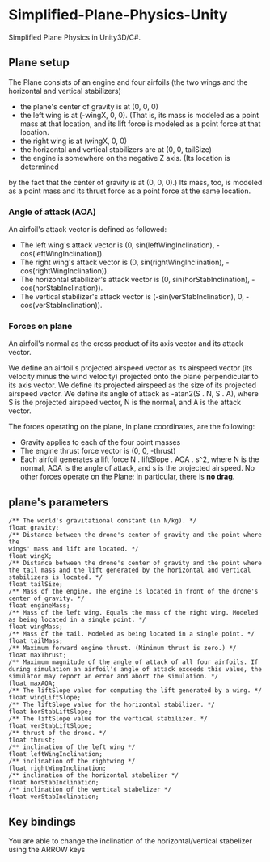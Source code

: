 # Simplified-Plane-Physics-Unity
Simplified Plane Physics in Unity3D/C#.

## Plane setup
The Plane consists of an engine and four airfoils (the two wings and the horizontal and vertical stabilizers)
- the plane's center of gravity is at (0, 0, 0)
- the left wing is at (-wingX, 0, 0). (That is, its mass is modeled as a point mass at that location, and its lift force is modeled as a point force at that location.
- the right wing is at (wingX, 0, 0)
- the horizontal and vertical stabilizers are at (0, 0, tailSize)
- the engine is somewhere on the negative Z axis. (Its location is determined

by the fact that the center of gravity is at (0, 0, 0).) Its mass, too, is modeled as a point mass and its thrust force as a point force at the same location.

### Angle of attack (AOA)
An airfoil's attack vector is defined as followed:
- The left wing's attack vector is (0, sin(leftWingInclination), -cos(leftWingInclination)).
- The right wing's attack vector is (0, sin(rightWingInclination), -cos(rightWingInclination)).
- The horizontal stabilizer's attack vector is (0, sin(horStabInclination), -cos(horStabInclination)).
- The vertical stabilizer's attack vector is (-sin(verStabInclination), 0, -cos(verStabInclination)).

### Forces on plane
An airfoil's normal as the cross product of its axis vector and its attack vector.

We define an airfoil's projected airspeed vector as its airspeed vector (its velocity minus the wind velocity) projected onto the plane perpendicular to its axis vector. We define its projected airspeed as the size of its projected airspeed vector. We define its angle of attack as -atan2(S . N, S . A), where S is the projected airspeed vector, N is the normal, and A is the attack vector. 

The forces operating on the plane, in plane coordinates, are the following:

- Gravity applies to each of the four point masses
- The engine thrust force vector is (0, 0, -thrust)
- Each airfoil generates a lift force N . liftSlope . AOA . s^2, where N is the normal, AOA is the angle of attack, and s is the projected airspeed. No other forces operate on the Plane; in particular, there is **no drag.**

## plane's parameters

    /** The world's gravitational constant (in N/kg). */
    float gravity;
    /** Distance between the drone's center of gravity and the point where the
    wings' mass and lift are located. */
    float wingX;
    /** Distance between the drone's center of gravity and the point where the tail mass and the lift generated by the horizontal and vertical stabilizers is located. */
    float tailSize;
    /** Mass of the engine. The engine is located in front of the drone's center of gravity. */
    float engineMass;
    /** Mass of the left wing. Equals the mass of the right wing. Modeled as being located in a single point. */
    float wingMass;
    /** Mass of the tail. Modeled as being located in a single point. */
    float tailMass;
    /** Maximum forward engine thrust. (Minimum thrust is zero.) */
    float maxThrust;
    /** Maximum magnitude of the angle of attack of all four airfoils. If during simulation an airfoil's angle of attack exceeds this value, the simulator may report an error and abort the simulation. */
    float maxAOA;
    /** The liftSlope value for computing the lift generated by a wing. */
    float wingLiftSlope;
    /** The liftSlope value for the horizontal stabilizer. */
    float horStabLiftSlope;
    /** The liftSlope value for the vertical stabilizer. */
    float verStabLiftSlope;
    /** thrust of the drone. */
    float thrust;
    /** inclination of the left wing */
    float leftWingInclination;
    /** inclination of the rightwing */
    float rightWingInclination;
    /** inclination of the horizontal stabelizer */
    float horStabInclination;
    /** inclination of the vertical stabelizer */
    float verStabInclination;
## Key bindings
You are able to change the inclination of the horizontal/vertical stabelizer using the ARROW keys
